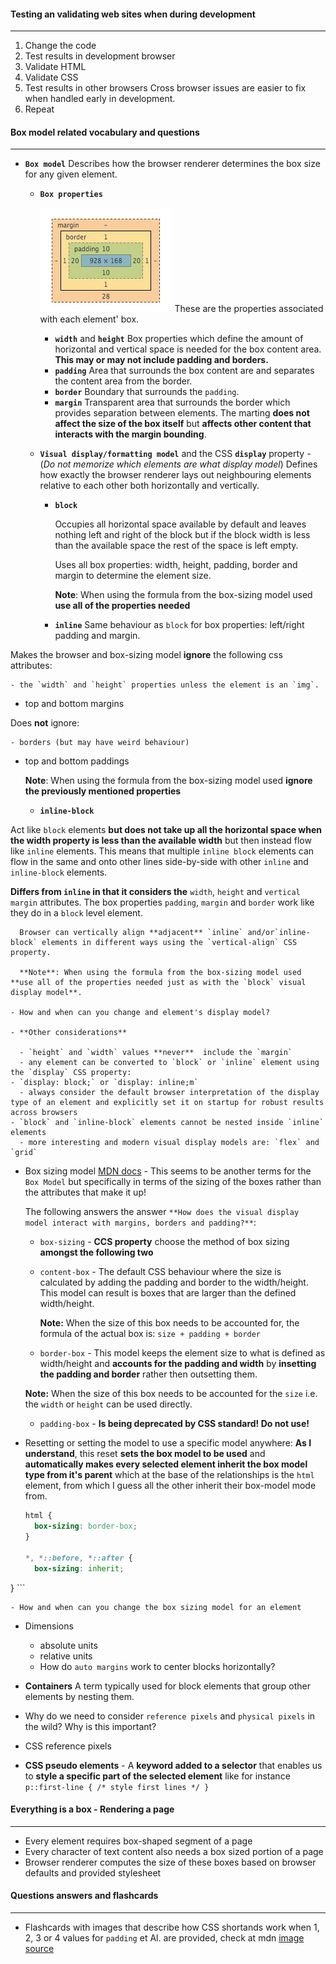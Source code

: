 #### Testing an validating web sites when during development

---

1. Change the code
2. Test results in development browser
3. Validate HTML
4. Validate CSS
5. Test results in other browsers
   Cross browser issues are easier to fix when handled early in development.
6. Repeat
   


#### Box model related vocabulary and questions

---

- **`Box model`**
  Describes how the browser renderer determines the box size for any given element.

  - **`Box properties`**

    ![](res/chrome_box_model.png)
    These are the properties associated with each element' box.

    - **`width`** and **`height`**
      Box properties which define the amount of horizontal and vertical space is needed for the box content area.
      **This may or may not  include padding and borders.**
    - **`padding`**
      Area that surrounds the box content are and separates the content area from the border.
    - **`border`**
      Boundary that surrounds the `padding`.
    - **`margin`**
      Transparent area that surrounds the border which provides separation between elements.
      The marting **does not affect the size of the box itself** but **affects other content that interacts with the margin bounding**.

  - **`Visual display/formatting model`**  and the CSS **`display`** property  -  (*Do not memorize which elements are what display model*)
    Defines how exactly the browser renderer lays out neighbouring elements relative to each other both horizontally and vertically.

    - **`block`**

      Occupies all horizontal space available by default and leaves nothing left and right of the block but if the block width is less than the available space the rest of the space is left empty.

      Uses all box properties: width, height, padding, border and margin to determine the element size.

      **Note**: When using the formula from the box-sizing model used **use all of the properties needed**
    
    - **`inline`**
  Same behaviour as `block` for box properties: left/right padding and margin.
      
Makes the browser and box-sizing model **ignore** the following css attributes:
      
    - the `width` and `height` properties unless the element is an `img`.
  - top and bottom margins
      
Does **not** ignore:
      
    - borders (but may have weird behaviour)
  - top and bottom paddings
      

      **Note**: When using the formula from the box-sizing model used **ignore the previously mentioned properties**
  
    - **`inline-block`**
    
  Act like `block` elements **but does not take up all the horizontal space when the width property is less than the available width** but then instead flow like `inline` elements. This means that multiple `inline block` elements can flow in the same and onto other lines side-by-side with other `inline` and `inline-block` elements.
    
  **Differs from `inline` in that it considers the** `width`,  `height` and `vertical margin` attributes.
      The box properties `padding`, `margin` and `border` work like they do in a `block` level element.

      Browser can vertically align **adjacent** `inline` and/or`inline-block` elements in different ways using the `vertical-align` CSS property.

      **Note**: When using the formula from the box-sizing model used **use all of the properties needed just as with the `block` visual display model**.

    - How and when can you change and element's display model?
    
    - **Other considerations**
    
      - `height` and `width` values **never**  include the `margin`
      - any element can be converted to `block` or `inline` element using the `display` CSS property:
    - `display: block;` or `display: inline;m`
      - always consider the default browser interpretation of the display type of an element and explicitly set it on startup for robust results across browsers
    - `block` and `inline-block` elements cannot be nested inside `inline` elements
      - more interesting and modern visual display models are: `flex` and `grid`
  
  - Box sizing model [MDN docs](https://developer.mozilla.org/en-US/docs/Web/CSS/box-sizing)  -  This seems to be another terms for the `Box Model` but specifically in terms of the sizing of the boxes rather than the attributes that make it up!

      The following answers the answer `**How does the visual display model interact with margins, borders and padding?**`:

    - `box-sizing`  -  **CCS property** choose the method of box sizing **amongst the following two**

    - `content-box`  -  The default CSS behaviour where the size is calculated by adding the padding and border to the width/height. This model can result is boxes that are larger than the defined width/height.

      **Note:** When the size of this box needs to be accounted for, the formula of the actual box is: `size + padding + border`

    - `border-box`  -  This model keeps the element size to what is defined as width/height and **accounts for the padding and width** by **insetting the padding and border** rather then outsetting them.
  
    **Note:** When the size of this box needs to be accounted for the `size` i.e. the `width` or `height` can be used directly.
  
    - `padding-box`  -  **Is being deprecated by CSS standard! Do not use!** 
    
  - Resetting or setting the model to use a specific model anywhere:
      **As I understand**, this reset **sets the box model to be used** and **automatically makes every selected element inherit the box model type from it's parent** which at the base of the relationships is the `html` element, from which I guess all the other inherit their box-model mode from.
    
      ```css
      html {
        box-sizing: border-box;
    }
      
    *, *::before, *::after {
        box-sizing: inherit;
  }
      ```
  
      
    
    - How and when can you change the box sizing model for an element
  
- Dimensions

  - absolute units
  - relative units
  - How do `auto margins` work to center blocks horizontally?

- **Containers**
  A term typically used for block elements that group other elements by nesting them.

- Why do we need to consider `reference pixels` and `physical pixels` in the wild?
  Why is this important?

- CSS reference pixels

- **CSS pseudo elements**  -  A **keyword added to a selector** that enables us to **style a specific part of the selected element** like for instance `p::first-line { /* style first lines */ }`

  



#### Everything is a box - Rendering a page

---

- Every element requires  box-shaped segment of a page
- Every character of text content also needs a box sized portion of a page
- Browser renderer computes the size of these boxes based on browser defaults and provided stylesheet



#### Questions answers and flashcards

---

- Flashcards with images that describe how CSS shortands work when 1, 2, 3 or 4 values for `padding` et Al. are provided, check at mdn [image source](https://developer.mozilla.org/en-US/docs/Web/CSS/Shorthand_properties)